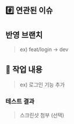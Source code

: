 ## #️⃣ 연관된 이슈

## 반영 브랜치

> ex) feat/login -> dev

## 📝 작업 내용

> ex) 로그인 기능 추가

### 테스트 결과

> 스크린샷 첨부 (선택)
